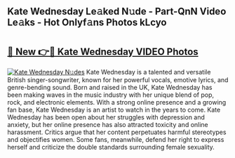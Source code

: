 ## Kate Wednesday Le𝚊ked N𝚞de - Part-QnN Video Le𝚊ks - Hot Onlyf𝚊ns Photos kLcyo

# <h2><a href="http://ab55089.deff.icu/?id=Kate+Wednesday">🔗 New 👉🔴 Kate Wednesday VIDEO Photos</a></h2>

[![Kate Wednesday N𝚞des](https://i.imgur.com/rIISA9y.gif)](http://ab55089.deff.icu/?id=Kate+Wednesday)
Kate Wednesday is a talented and versatile British singer-songwriter, known for her powerful vocals, emotive lyrics, and genre-bending sound. Born and raised in the UK, Kate Wednesday has been making waves in the music industry with her unique blend of pop, rock, and electronic elements. With a strong online presence and a growing fan base, Kate Wednesday is an artist to watch in the years to come. Kate Wednesday has been open about her struggles with depression and anxiety, but her online presence has also attracted toxicity and online harassment. Critics argue that her content perpetuates harmful stereotypes and objectifies women. Some fans, meanwhile, defend her right to express herself and criticize the double standards surrounding female sexuality.
